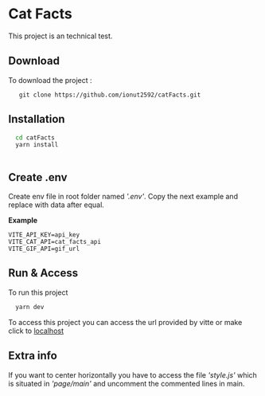 # Cat Facts
This project is an technical test.

## Download
To download the project :
```
   git clone https://github.com/ionut2592/catFacts.git
```
## Installation

```bash
  cd catFacts
  yarn install
  
```
## Create .env
Create env file in root folder named *'.env'*. Copy the next example and replace with data after equal.  

**Example**
```
VITE_API_KEY=api_key
VITE_CAT_API=cat_facts_api
VITE_GIF_API=gif_url

```
## Run & Access

To run this project 

```bash
  yarn dev
```
To access this project you can access the url provided by vitte or make click to [localhost](http://localhost:5173)

## Extra info
If you want to center horizontally you have to access the file *'style.js'* which is situated in *'page/main'* and uncomment the commented lines in main.